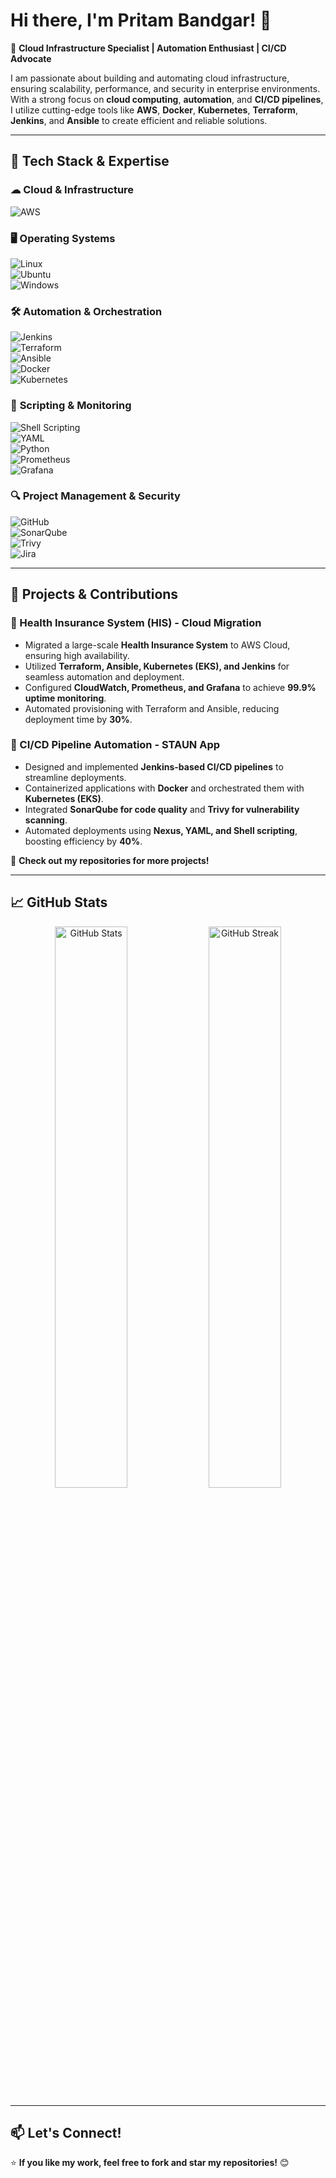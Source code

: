 # Hi there, I'm Pritam Bandgar! 👋  

🚀 **Cloud Infrastructure Specialist | Automation Enthusiast | CI/CD Advocate**  

I am passionate about building and automating cloud infrastructure, ensuring scalability, performance, and security in enterprise environments. With a strong focus on **cloud computing**, **automation**, and **CI/CD pipelines**, I utilize cutting-edge tools like **AWS**, **Docker**, **Kubernetes**, **Terraform**, **Jenkins**, and **Ansible** to create efficient and reliable solutions.

---

## 🔧 **Tech Stack & Expertise**  

### ☁ **Cloud & Infrastructure**  
![AWS](https://img.shields.io/badge/AWS-%23FF9900.svg?style=flat&logo=amazon-aws&logoColor=white)  

### 🖥 **Operating Systems**  
![Linux](https://img.shields.io/badge/Linux-FCC624?style=flat&logo=linux&logoColor=black)  
![Ubuntu](https://img.shields.io/badge/Ubuntu-E95420?style=flat&logo=ubuntu&logoColor=white)  
![Windows](https://img.shields.io/badge/Windows-0078D6?style=flat&logo=windows&logoColor=white)  

### 🛠 **Automation & Orchestration**  
![Jenkins](https://img.shields.io/badge/Jenkins-D24939?style=flat&logo=jenkins&logoColor=white)  
![Terraform](https://img.shields.io/badge/Terraform-7B42BC?style=flat&logo=terraform&logoColor=white)  
![Ansible](https://img.shields.io/badge/Ansible-EE0000?style=flat&logo=ansible&logoColor=white)  
![Docker](https://img.shields.io/badge/Docker-2496ED?style=flat&logo=docker&logoColor=white)  
![Kubernetes](https://img.shields.io/badge/Kubernetes-326CE5?style=flat&logo=kubernetes&logoColor=white)  

### 📜 **Scripting & Monitoring**  
![Shell Scripting](https://img.shields.io/badge/Shell_Scripting-%23121011.svg?style=flat&logo=gnu-bash&logoColor=white)  
![YAML](https://img.shields.io/badge/YAML-CA2323?style=flat&logo=yaml&logoColor=white)  
![Python](https://img.shields.io/badge/Python-3776AB?style=flat&logo=python&logoColor=white)  
![Prometheus](https://img.shields.io/badge/Prometheus-E6522C?style=flat&logo=prometheus&logoColor=white)  
![Grafana](https://img.shields.io/badge/Grafana-F46800?style=flat&logo=grafana&logoColor=white)  

### 🔍 **Project Management & Security**  
![GitHub](https://img.shields.io/badge/GitHub-181717?style=flat&logo=github&logoColor=white)  
![SonarQube](https://img.shields.io/badge/SonarQube-4E9BCD?style=flat&logo=sonarqube&logoColor=white)  
![Trivy](https://img.shields.io/badge/Trivy-EC2C1E?style=flat)  
![Jira](https://img.shields.io/badge/Jira-0052CC?style=flat&logo=jira&logoColor=white)  

---

## 📌 **Projects & Contributions**  

### **📌 Health Insurance System (HIS) - Cloud Migration**  
- Migrated a large-scale **Health Insurance System** to AWS Cloud, ensuring high availability.  
- Utilized **Terraform, Ansible, Kubernetes (EKS), and Jenkins** for seamless automation and deployment.  
- Configured **CloudWatch, Prometheus, and Grafana** to achieve **99.9% uptime monitoring**.  
- Automated provisioning with Terraform and Ansible, reducing deployment time by **30%**.

### **📌 CI/CD Pipeline Automation - STAUN App**  
- Designed and implemented **Jenkins-based CI/CD pipelines** to streamline deployments.  
- Containerized applications with **Docker** and orchestrated them with **Kubernetes (EKS)**.  
- Integrated **SonarQube for code quality** and **Trivy for vulnerability scanning**.  
- Automated deployments using **Nexus, YAML, and Shell scripting**, boosting efficiency by **40%**.

🚀 **Check out my repositories for more projects!**

---

## 📈 **GitHub Stats**  

<p align="center">
  <img src="https://github-readme-stats.vercel.app/api?username=Preetbandgar&show_icons=true&theme=radical&hide_border=true" width="48%" alt="GitHub Stats">
  <img src="https://github-readme-streak-stats.herokuapp.com/?user=Preetbandgar&theme=radical&hide_border=true" width="48%" alt="GitHub Streak">
</p>

---

## 📫 **Let's Connect!**  

⭐ **If you like my work, feel free to fork and star my repositories!** 😊

